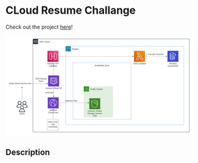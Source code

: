 # CLoud Resume Challange

Check out the project [here](https://kurtis-cloud-resume.com)!

![Getting Started](/client/assets/cloud-resume-diagram.png)

## Description
